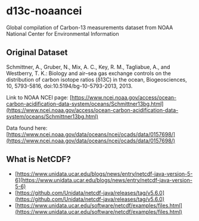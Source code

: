# d13c-noaancei
Global compilation of Carbon-13 measurements dataset from NOAA National Center for Environmental Information

## Original Dataset

Schmittner, A., Gruber, N., Mix, A. C., Key, R. M., Tagliabue, A., and Westberry, T. K.: Biology and air–sea gas exchange controls on the distribution of carbon isotope ratios (δ13C) in the ocean, Biogeosciences, 10, 5793-5816, doi:10.5194/bg-10-5793-2013, 2013.

Link to NOAA NCEI page:
[https://www.ncei.noaa.gov/access/ocean-carbon-acidification-data-system/oceans/Schmittner13bg.html](https://www.ncei.noaa.gov/access/ocean-carbon-acidification-data-system/oceans/Schmittner13bg.html)

Data found here: [https://www.ncei.noaa.gov/data/oceans/ncei/ocads/data/0157698/](https://www.ncei.noaa.gov/data/oceans/ncei/ocads/data/0157698/)

## What is NetCDF?

- [https://www.unidata.ucar.edu/blogs/news/entry/netcdf-java-version-5-6](https://www.unidata.ucar.edu/blogs/news/entry/netcdf-java-version-5-6)
- [https://github.com/Unidata/netcdf-java/releases/tag/v5.6.0](https://github.com/Unidata/netcdf-java/releases/tag/v5.6.0)
- [https://www.unidata.ucar.edu/software/netcdf/examples/files.html](https://www.unidata.ucar.edu/software/netcdf/examples/files.html)